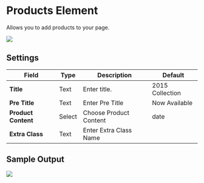 # Products Element

Allows you to add products to your page.

![](http://transvelo.github.io/docs/mybag/images/vc-products-element-setting.png)

## Settings

| Field | Type | Description | Default
| -- | -- | -- | -- |
| **Title** | Text |  Enter title. | 2015 Collection
| **Pre Title** | Text |  Enter Pre Title | Now Available
| **Product Content** | Select |  Choose Product Content | date
| **Extra Class** | Text | Enter Extra Class Name |

## Sample Output

![](http://transvelo.github.io/docs/mybag/images/vc-blog-carousel-output.png)
